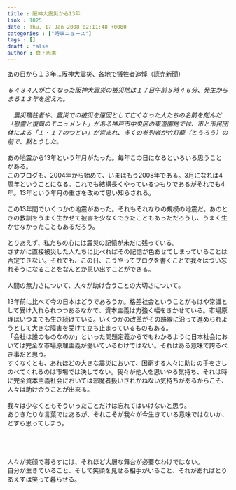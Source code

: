 ```yaml
---
title : 阪神大震災から13年
link : 1825
date : Thu, 17 Jan 2008 02:11:48 +0000
categories : ["時事ニュース"]
tags : []
draft : false
author : 倉下忠憲
---
```


<A HREF="http://www.yomiuri.co.jp/national/news/20080117it02.htm?from=top" TARGET="_blank">あの日から１３年…阪神大震災、各地で犠牲者追悼</A>（読売新聞）<BR><BR><I>６４３４人が亡くなった阪神大震災の被災地は１７日午前５時４６分、発生からまる１３年を迎えた。<BR><BR>　震災犠牲者や、震災での被災を遠因として亡くなった人たちの名前を刻んだ「慰霊と復興のモニュメント」がある神戸市中央区の東遊園地では、市と市民団体による「１・１７のつどい」が営まれ、多くの参列者が竹灯籠（とうろう）の前で、黙とうした。</I><BR><BR>あの地震から13年という年月がたった。毎年この日になるといろいろ思うことがある。<BR>このブログも、2004年から始めて、いまはもう2008年である。3月になれば4周年ということになる。これでも結構長くやっているつもりであるがそれでも4年。13年という年月の重さを改めて思い知らされる。<BR><BR>この13年間でいくつかの地震があった。それもそれなりの規模の地震だ。あのときの教訓をうまく生かせて被害を少なくできたこともあっただろうし、うまく生かせなかったこともあるだろう。<BR><BR>とりあえず、私たちの心には震災の記憶が未だに残っている。<BR>さすがに直接被災した人たちに比べればその記憶が色あせてしまっていることは否定できない。それでも、この日、こうやってブログを書くことで我々はつい忘れそうになることをなんとか思い出すことができる。<BR><BR>人間の無力さについて、人々が助け合うことの大切さについて。<BR><BR>13年前に比べて今の日本はどうであろうか。格差社会ということがもはや常識として受け入れられつつあるなかで、資本主義は力強く幅をきかせている。市場原理はいつまでも生き続けている。いくつかの改革がその路線に沿って進められようとして大きな障害を受けて立ち止まっているものもある。<BR>「会社は誰のものなのか」といった問題定義からでもわかるように日本社会においては完全な市場原理主義が働いているわけではない。それはある意味で誇るべき事だと思う。<BR>すくなくとも、あれほどの大きな震災において、困窮する人々に助けの手をさしのべてくれるのは市場では決してない。我々が他人を思いやる気持ち、それは時に完全資本主義社会においては邪魔者扱いされかねない気持ちがあるからこそ、人々は助け合うことが出来る。<BR><BR>我々は少なくともそういったことだけは忘れてはいけないと思う。<BR>ありきたりな言葉ではあるが、それこそが我々が今生きている意味ではないか、とすら思ってしまう。<BR><BR><BR><BR><BR>人々が笑顔で暮らすには、それほど大層な舞台が必要なわけではない。<BR>自分が生きていること、そして笑顔を見せる相手がいること、それがあればとりあえずは笑って暮らせる。<br><br>
